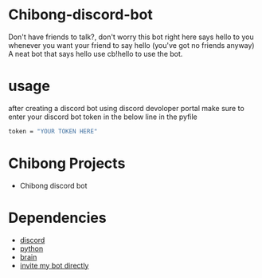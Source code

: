 # Chibong-discord-bot
Don't have friends to talk?, don't worry this bot right here says hello to you whenever you want your friend to say hello (you've got no friends anyway) A neat bot that says hello use cb!hello to use the bot.

# usage
 after creating a discord bot using discord devoloper portal make sure to enter your discord bot token in the below line in the pyfile 
 
  ```sh 
  token = "YOUR TOKEN HERE"
  ```
# Chibong Projects
* Chibong discord bot

# Dependencies 
* [discord](https://discord.com/download)
* [python](https://www.python.org/downloads)
* [brain](https://www.humanbrainproject.eu/en/)
* [invite my bot directly](https://discord.com/api/oauth2/authorize?client_id=967963326887907438&permissions=8&scope=bot)
